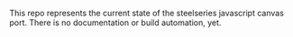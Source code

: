 This repo represents the current state of the steelseries javascript canvas port.
There is no documentation or build automation, yet.